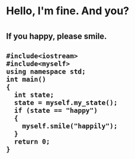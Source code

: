 <h1>Hello, I'm fine. And you?<h1>
<h2>If you happy, please smile.<h2>

```
#include<iostream>
#include<myself>
using namespace std;
int main()
{
  int state;
  state = myself.my_state();
  if (state == "happy")
  {
    myself.smile("happily");
  }
  return 0;
}
```

